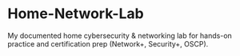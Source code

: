 # Home-Network-Lab
My documented home cybersecurity &amp; networking lab for hands-on practice and certification prep (Network+, Security+, OSCP).
